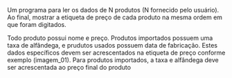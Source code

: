 Um programa para ler os dados de N
produtos (N fornecido pelo usuário). Ao final,
mostrar a etiqueta de preço de cada produto na
mesma ordem em que foram digitados.

Todo produto possui nome e preço. Produtos
importados possuem uma taxa de alfândega, e
prudutos usados possuem data de fabricação.
Estes dados específicos devem ser acrescentados
na etiqueta de preço conforme
exemplo (imagem_01). Para produtos
importados, a taxa e alfândega deve 
ser acrescentada ao preço final do produto

